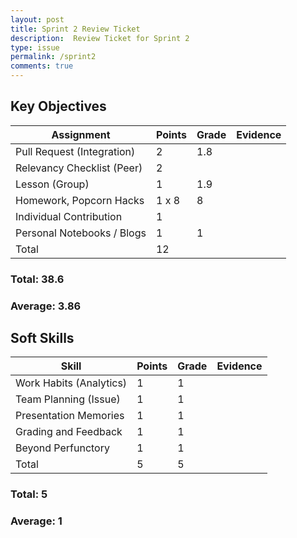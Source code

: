 ```yaml
---
layout: post
title: Sprint 2 Review Ticket
description:  Review Ticket for Sprint 2
type: issue
permalink: /sprint2
comments: true
---
```


## Key Objectives

| **Assignment**             | **Points**    | **Grade** | **Evidence** |
|----------------------------|---------------|-----------|--------------|
| Pull Request (Integration) | 2             | 1.8       |              |
| Relevancy Checklist (Peer) | 2             |           |              |
| Lesson (Group)             | 1             | 1.9       |              |
| Homework, Popcorn Hacks    | 1 x 8         | 8         |              |
| Individual Contribution    | 1             |           |              |
| Personal Notebooks / Blogs | 1             | 1         |              |
| Total                      | 12            |           |              |

### Total: 38.6 <br>
### Average: 3.86

## Soft Skills

| **Skill**                  | **Points**    | **Grade** | **Evidence** |
|----------------------------|---------------|-----------|--------------|
| Work Habits (Analytics)    |   1           | 1         |              |
| Team Planning (Issue)      |   1           | 1         |              |
| Presentation Memories      |   1           | 1         |              |
| Grading and Feedback       |   1           | 1         |              |
| Beyond Perfunctory         |   1           | 1         |              | 
| Total                      |   5           | 5         |              |

### Total: 5 <br>
### Average: 1